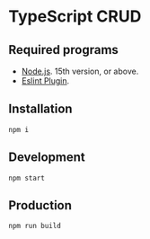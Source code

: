 # TypeScript CRUD

## Required programs
  * [Node.js](https://nodejs.org/en/). 15th version, or above.
  * [Eslint Plugin](https://marketplace.visualstudio.com/items?itemName=dbaeumer.vscode-eslint).

## Installation
```
npm i
```

## Development
```
npm start
```

## Production
```
npm run build
```
